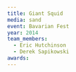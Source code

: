 ```yaml
---
title: Giant Squid
media: sand
event: Bavarian Fest
year: 2014
team_members:
  - Eric Hutchinson
  - Derek Sapikowski
awards: 
---
```

